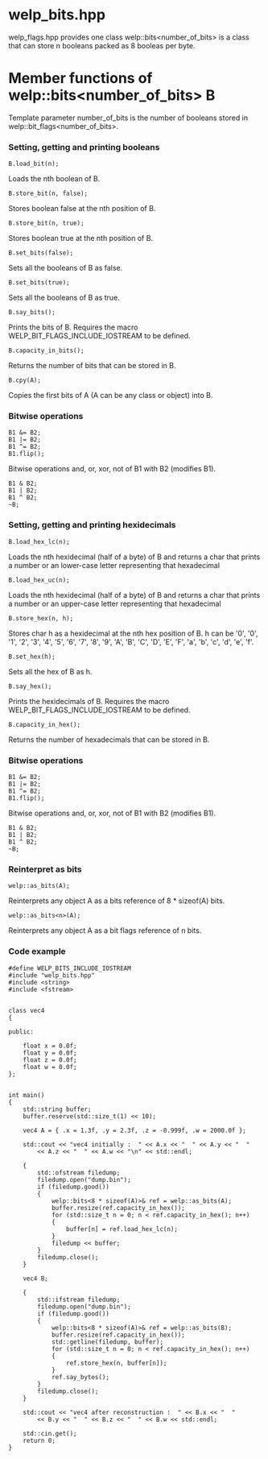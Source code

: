 # welp_bits.hpp

welp_flags.hpp provides one class welp::bits<number_of_bits> is a class that can store n booleans packed as 8 booleas per byte.

# Member functions of welp::bits<number_of_bits> B

Template parameter number_of_bits is the number of booleans stored in welp::bit_flags<number_of_bits>.

### Setting, getting and printing booleans

	B.load_bit(n); 

Loads the nth boolean of B.

	B.store_bit(n, false); 

Stores boolean false at the nth position of B.

	B.store_bit(n, true); 

Stores boolean true at the nth position of B.

	B.set_bits(false); 

Sets all the booleans of B as false.

	B.set_bits(true);
	
Sets all the booleans of B as true.

	B.say_bits(); 

Prints the bits of B. Requires the macro WELP_BIT_FLAGS_INCLUDE_IOSTREAM to be defined.

	B.capacity_in_bits(); 

Returns the number of bits that can be stored in B.

	B.cpy(A); 

Copies the first bits of A (A can be any class or object) into B.

### Bitwise operations

	B1 &= B2; 
	B1 |= B2; 
	B1 ^= B2; 
	B1.flip();

Bitwise operations and, or, xor, not of B1 with B2 (modifies B1).

	B1 & B2; 
	B1 | B2; 
	B1 ^ B2;
	~B;

### Setting, getting and printing hexidecimals

	B.load_hex_lc(n); 

Loads the nth hexidecimal (half of a byte) of B and returns a char that prints a number or an lower-case letter representing that hexadecimal

	B.load_hex_uc(n); 

Loads the nth hexidecimal (half of a byte) of B and returns a char that prints a number or an upper-case letter representing that hexadecimal

	B.store_hex(n, h); 

Stores char h as a hexidecimal at the nth hex position of B. h can be '0', '0', '1', '2', '3', '4', '5', '6', '7', '8', '9', 'A', 'B', 'C', 'D', 'E', 'F', 'a', 'b', 'c', 'd', 'e', 'f'.

	B.set_hex(h); 

Sets all the hex of B as h.

	B.say_hex(); 

Prints the hexidecimals of B. Requires the macro WELP_BIT_FLAGS_INCLUDE_IOSTREAM to be defined.

	B.capacity_in_hex(); 

Returns the number of hexadecimals that can be stored in B.

### Bitwise operations

	B1 &= B2; 
	B1 |= B2; 
	B1 ^= B2; 
	B1.flip();

Bitwise operations and, or, xor, not of B1 with B2 (modifies B1).

	B1 & B2; 
	B1 | B2; 
	B1 ^ B2;
	~B;

### Reinterpret as bits

	welp::as_bits(A);

Reinterprets any object A as a bits reference of 8 * sizeof(A) bits.

	welp::as_bits<n>(A);

Reinterprets any object A as a bit flags reference of n bits.

### Code example

	#define WELP_BITS_INCLUDE_IOSTREAM
	#include "welp_bits.hpp"
	#include <string>
	#include <fstream>
	
	
	class vec4
	{
	
	public:

		float x = 0.0f;
		float y = 0.0f;
		float z = 0.0f;
		float w = 0.0f;
	};
	
	
	int main()
	{
		std::string buffer;
		buffer.reserve(std::size_t(1) << 10);
	
		vec4 A = { .x = 1.3f, .y = 2.3f, .z = -0.999f, .w = 2000.0f };
	
		std::cout << "vec4 initially :  " << A.x << "  " << A.y << "  "
			<< A.z << "  " << A.w << "\n" << std::endl;
	
		{
			std::ofstream filedump;
			filedump.open("dump.bin");
			if (filedump.good())
			{
				welp::bits<8 * sizeof(A)>& ref = welp::as_bits(A);
				buffer.resize(ref.capacity_in_hex());
				for (std::size_t n = 0; n < ref.capacity_in_hex(); n++)
				{
					buffer[n] = ref.load_hex_lc(n);
				}
				filedump << buffer;
			}
			filedump.close();
		}
	
		vec4 B;
	
		{
			std::ifstream filedump;
			filedump.open("dump.bin");
			if (filedump.good())
			{
				welp::bits<8 * sizeof(A)>& ref = welp::as_bits(B);
				buffer.resize(ref.capacity_in_hex());
				std::getline(filedump, buffer);
				for (std::size_t n = 0; n < ref.capacity_in_hex(); n++)
				{
					ref.store_hex(n, buffer[n]);
				}
				ref.say_bytes();
			}
			filedump.close();
		}
	
		std::cout << "vec4 after reconstruction :  " << B.x << "  "
			<< B.y << "  " << B.z << "  " << B.w << std::endl;
	
		std::cin.get();
		return 0;
	}
